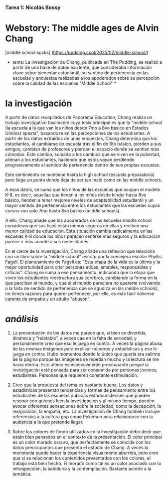 ### Tarea 1: Nicolás Bossy ###
# Webstory: The middle ages de Alvin Chang

[middle school sucks] (https://pudding.cool/2025/02/middle-school/) 


* tema: La investigación de Chang, publicada en The Pudding, se realizó a partir de una base de datos existente, que consideraba información clave sobre bienestar estudiantil, su sentido de pertenencia en las escuelas y encuestas realizadas a los apoderados sobre su percepción sobre la calidad de las escuelas "Middle School" *

# la investigación # 
A partir de datos recopilados de Panorama Education, Chang realiza un trabajo investigativo fascinante cuya tesis principal es que la "middle school (la escuela a la que van los niños desde 7mo a 8vo básico en Estados Unidos) apesta", basandosé en las percepciones de los estudiantes. A partir de los datos extraídos de unas encuestas, Chang determina que los estudiantes, al cambiarse de escuela tras el fin de 6to básico, pierden a sus amigos, cambian de profesores y pierden el espacio donde se sentían más cómodos. Este cambio, sumado a los cambios que se viven en la pubertad, alienan a los estudiantes, haciendo que estos vayan perdiendo progresivamente el sentido de pertenencia dentro de sus propias escuelas.

Este sentimiento se mantiene hasta la high school (escuela preparatoria) pero llega un punto donde deja de ser tan malo como en las middle schools.

A esos datos, se suma que los niños de las escuelas que ocupan el modelo K-8, es decir, aquellas que tienen a los niños desde kínder hasta 8vo básico, tienden a tener mejores niveles de adaptabilidad estudiantil y un mayor sentido de pertenencia entre los estudiantes que las escuelas cuyos cursos son solo 7mo hasta 8vo básico (middle schools).

A ello, Chang añade que los apoderados de las escuelas middle school consideran que sus hijos están menos seguros en ellas y reciben una menor calidad de educación. Esta situación cambia radicalmente en las escuelas K-8 donde los niños parecen sentirse más seguros y la educación parece ir más acorde a sus necesidades. 

En el cierre de la investigación, Chang añade una reflexión que relaciona con un libro sobre la "middle school" escrito por la consejera escolar Phyllis Fagell. El planteamiento de Fagell es: "Esta etapa de la vida es la última y la mejor oportunidad para críar personas etícas, amables, responsables y críticas". 
Chang se suma a ese pensamiento, indicando que la etapa que viven los estudiantes reestructura sus cerebros, cambiando la forma en la que perciben el mundo, y que si el mundo pareciera no quererte (volviendo a la falta de sentido de pertenencia que se agudiza en las middle schools), no tienes razones para querer pertenecer, por ello, es más fácil volverse carente de empatía y un adulto "abusón".

# *análisis* 

1. La presentación de los datos me parece que, si bien es divertida, dinámica y "relatable", a veces cae en la falta de seriedad, y personalmente creo que eso le juega en contra. A veces la página abusa de las mismas imágenes para explicar números y estadísticas y eso le juega en contra. Hubo momentos donde lo único que quería era salirme de la página porque las imágenes se repetían mucho y la lectura se me hacía eterna. Esto último es especialmente preocupante porque la investigación está pensada para ser consumida por personas jovenes, estudiantes. Personas que requieren constante estimulación.

2. Creo que la propuesta del tema es bastante buena. Los datos y estadísticas presentan tendencias y formas de pensamiento entre los estudiantes de las escuelas públicas estadounidenses que pueden resonar con quienes leen la investigación y al mismo tiempo, pueden evocar diferentes sensaciones sobre la sociedad, como la decepción, la resignación, la empatía, etc. La investigación de Chang también incluye referencias a la cultura pop como Pokémon para relacionarse con la audiencia a la que pretende llegar.

3. Sobre los colores de fondo utilizados en la investigación debo decir que están bien pensados en el contexto de la presentación. El color principal es un color morado oscuro, que perfectamente se coincide con los datos preocupantes que presenta el estudio de Chang. A veces la monotonía puede hacer la experiencia visualmente aburrida, pero creo que si se relacionan los contenidos presentados con los colores, el trabajo está bien hecho. El morado como tal es un color asociado con la introspección, la sabiduría y la contemplación. Bastante acorde a la temática. 